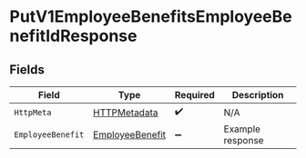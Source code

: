 # PutV1EmployeeBenefitsEmployeeBenefitIdResponse


## Fields

| Field                                                         | Type                                                          | Required                                                      | Description                                                   |
| ------------------------------------------------------------- | ------------------------------------------------------------- | ------------------------------------------------------------- | ------------------------------------------------------------- |
| `HttpMeta`                                                    | [HTTPMetadata](../../Models/Components/HTTPMetadata.md)       | :heavy_check_mark:                                            | N/A                                                           |
| `EmployeeBenefit`                                             | [EmployeeBenefit](../../Models/Components/EmployeeBenefit.md) | :heavy_minus_sign:                                            | Example response                                              |